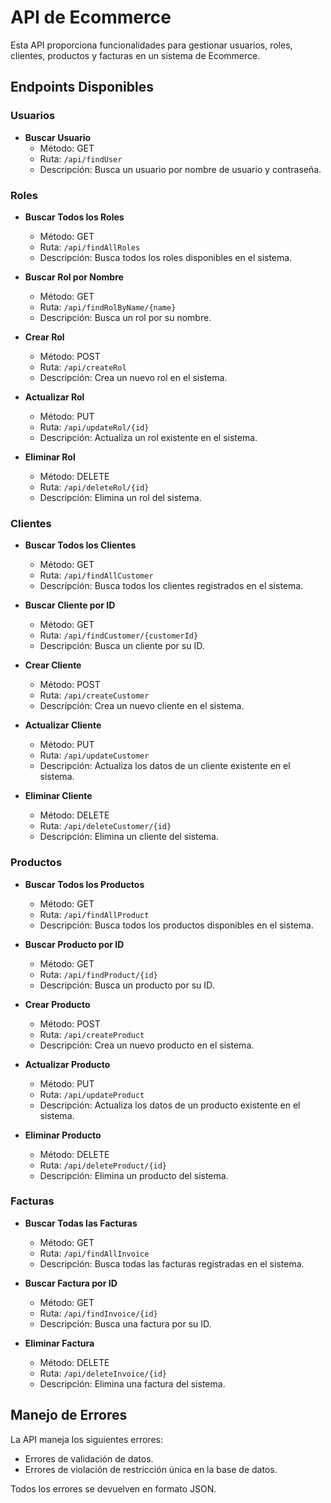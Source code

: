 # API de Ecommerce

Esta API proporciona funcionalidades para gestionar usuarios, roles, clientes, productos y facturas en un sistema de Ecommerce.

## Endpoints Disponibles

### Usuarios

- **Buscar Usuario**
    - Método: GET
    - Ruta: `/api/findUser`
    - Descripción: Busca un usuario por nombre de usuario y contraseña.

### Roles

- **Buscar Todos los Roles**
    - Método: GET
    - Ruta: `/api/findAllRoles`
    - Descripción: Busca todos los roles disponibles en el sistema.

- **Buscar Rol por Nombre**
    - Método: GET
    - Ruta: `/api/findRolByName/{name}`
    - Descripción: Busca un rol por su nombre.

- **Crear Rol**
    - Método: POST
    - Ruta: `/api/createRol`
    - Descripción: Crea un nuevo rol en el sistema.

- **Actualizar Rol**
    - Método: PUT
    - Ruta: `/api/updateRol/{id}`
    - Descripción: Actualiza un rol existente en el sistema.

- **Eliminar Rol**
    - Método: DELETE
    - Ruta: `/api/deleteRol/{id}`
    - Descripción: Elimina un rol del sistema.

### Clientes

- **Buscar Todos los Clientes**
    - Método: GET
    - Ruta: `/api/findAllCustomer`
    - Descripción: Busca todos los clientes registrados en el sistema.

- **Buscar Cliente por ID**
    - Método: GET
    - Ruta: `/api/findCustomer/{customerId}`
    - Descripción: Busca un cliente por su ID.

- **Crear Cliente**
    - Método: POST
    - Ruta: `/api/createCustomer`
    - Descripción: Crea un nuevo cliente en el sistema.

- **Actualizar Cliente**
    - Método: PUT
    - Ruta: `/api/updateCustomer`
    - Descripción: Actualiza los datos de un cliente existente en el sistema.

- **Eliminar Cliente**
    - Método: DELETE
    - Ruta: `/api/deleteCustomer/{id}`
    - Descripción: Elimina un cliente del sistema.

### Productos

- **Buscar Todos los Productos**
    - Método: GET
    - Ruta: `/api/findAllProduct`
    - Descripción: Busca todos los productos disponibles en el sistema.

- **Buscar Producto por ID**
    - Método: GET
    - Ruta: `/api/findProduct/{id}`
    - Descripción: Busca un producto por su ID.

- **Crear Producto**
    - Método: POST
    - Ruta: `/api/createProduct`
    - Descripción: Crea un nuevo producto en el sistema.

- **Actualizar Producto**
    - Método: PUT
    - Ruta: `/api/updateProduct`
    - Descripción: Actualiza los datos de un producto existente en el sistema.

- **Eliminar Producto**
    - Método: DELETE
    - Ruta: `/api/deleteProduct/{id}`
    - Descripción: Elimina un producto del sistema.

### Facturas

- **Buscar Todas las Facturas**
    - Método: GET
    - Ruta: `/api/findAllInvoice`
    - Descripción: Busca todas las facturas registradas en el sistema.

- **Buscar Factura por ID**
    - Método: GET
    - Ruta: `/api/findInvoice/{id}`
    - Descripción: Busca una factura por su ID.

- **Eliminar Factura**
    - Método: DELETE
    - Ruta: `/api/deleteInvoice/{id}`
    - Descripción: Elimina una factura del sistema.

## Manejo de Errores

La API maneja los siguientes errores:

- Errores de validación de datos.
- Errores de violación de restricción única en la base de datos.

Todos los errores se devuelven en formato JSON.
